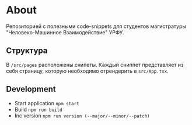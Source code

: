 # About

Репозиторией с полезными code-snippets для студентов магистратуры "Человеко-Машинное Взаимодействие" УРФУ.

## Структура 
В ```/src/pages``` расположены снипеты. Каждый сниппет представляет из себя страницу, которую необходимо отрендерить в ```src/App.tsx```.

## Development

- Start application `npm start`
- Build `npm run build`
- Inc version `npm run version (--major/--minor/--patch)`